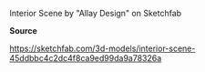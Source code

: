 Interior Scene by "Allay Design" on Sketchfab

**Source**

https://sketchfab.com/3d-models/interior-scene-45ddbbc4c2dc4f8ca9ed99da9a78326a
